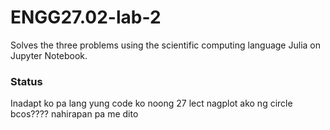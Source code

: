 # ENGG27.02-lab-2
Solves the three problems using the scientific computing language Julia on Jupyter Notebook.

### Status
Inadapt ko pa lang yung code ko noong 27 lect
nagplot ako ng circle bcos???? nahirapan pa me dito